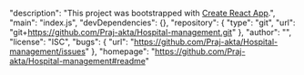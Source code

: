 "description": "This project was bootstrapped with [Create React App](https://github.com/facebook/create-react-app).",
"main": "index.js",
"devDependencies": {},
"repository": {
  "type": "git",
  "url": "git+https://github.com/Praj-akta/Hospital-management.git"
},
"author": "",
"license": "ISC",
"bugs": {
  "url": "https://github.com/Praj-akta/Hospital-management/issues"
},
"homepage": "https://github.com/Praj-akta/Hospital-management#readme"